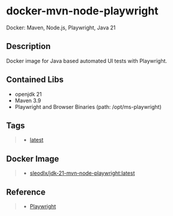 # docker-mvn-node-playwright
Docker: Maven, Node.js, Playwright, Java 21

## Description
Docker image for Java based automated UI tests with Playwright.

## Contained Libs
* openjdk 21
* Maven 3.9
* Playwright and Browser Binaries (path: /opt/ms-playwright)

## Tags
> * [latest](https://github.com/sleod/docker-mvn-node-playwright/blob/main/jdk-21/Dockerfile)

## Docker Image
> * [sleodlx/jdk-21-mvn-node-playwright:latest](https://hub.docker.com/repository/docker/sleodlx/jdk-21-mvn-node-playwright/general)

## Reference
> * [Playwright](https://playwright.dev/java/docs/intro)
